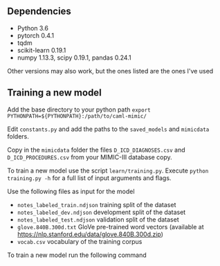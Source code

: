 ## Dependencies
* Python 3.6
* pytorch 0.4.1
* tqdm
* scikit-learn 0.19.1
* numpy 1.13.3, scipy 0.19.1, pandas 0.24.1

Other versions may also work, but the ones listed are the ones I've used

## Training a new model
Add the base directory to your python path
```export PYTHONPATH=${PYTHONPATH}:/path/to/caml-mimic/```

Edit `constants.py` and add the paths to the `saved_models` and `mimicdata` folders.

Copy in the `mimicdata` folder the files `D_ICD_DIAGNOSES.csv` and `D_ICD_PROCEDURES.csv` from your MIMIC-III database copy.

To train a new model use the script `learn/training.py`. Execute `python training.py -h` for a full list of input arguments and flags.

Use the following files as input for the model
* `notes_labeled_train.ndjson` training split of the dataset
* `notes_labeled_dev.ndjson` development split of the dataset
* `notes_labeled_test.ndjson` validation split of the dataset
* `glove.840B.300d.txt` GloVe pre-trained word vectors (available at https://nlp.stanford.edu/data/glove.840B.300d.zip)
* `vocab.csv` vocabulary of the training corpus

To train a new model run the following command
```python3 /path/to/learn/training.py /path/to/notes_labeled_train.ndjson /path/to/vocab.csv full hier_conv_attn 200 --filter-size-sents 3 --num-filter-maps-words 200 --num-filter-maps-sents 100 --dropout 0.5 --dropout-sents 0.5 --patience 10 --lr 0.0001 --criterion prec_at_8_fine --embed-file /path/to/glove.840B.300d.txt --gpu --embed-size 300 --embed-trainable --batch-size 8 --layer-norm --embed-desc
